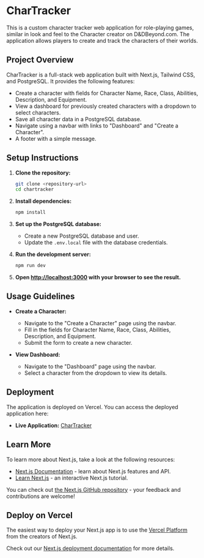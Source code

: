 # CharTracker

This is a custom character tracker web application for role-playing games, similar in look and feel to the Character creator on D&DBeyond.com. The application allows players to create and track the characters of their worlds.

## Project Overview

CharTracker is a full-stack web application built with Next.js, Tailwind CSS, and PostgreSQL. It provides the following features:
- Create a character with fields for Character Name, Race, Class, Abilities, Description, and Equipment.
- View a dashboard for previously created characters with a dropdown to select characters.
- Save all character data in a PostgreSQL database.
- Navigate using a navbar with links to "Dashboard" and "Create a Character".
- A footer with a simple message.

## Setup Instructions

1. **Clone the repository:**
   ```bash
   git clone <repository-url>
   cd chartracker
   ```

2. **Install dependencies:**
   ```bash
   npm install
   ```

3. **Set up the PostgreSQL database:**
   - Create a new PostgreSQL database and user.
   - Update the `.env.local` file with the database credentials.

4. **Run the development server:**
   ```bash
   npm run dev
   ```

5. **Open [http://localhost:3000](http://localhost:3000) with your browser to see the result.**

## Usage Guidelines

- **Create a Character:**
  - Navigate to the "Create a Character" page using the navbar.
  - Fill in the fields for Character Name, Race, Class, Abilities, Description, and Equipment.
  - Submit the form to create a new character.

- **View Dashboard:**
  - Navigate to the "Dashboard" page using the navbar.
  - Select a character from the dropdown to view its details.

## Deployment

The application is deployed on Vercel. You can access the deployed application here:
- **Live Application:** [CharTracker](https://chartracker-bsrv8xf6t-saraxiangs-projects.vercel.app)

## Learn More

To learn more about Next.js, take a look at the following resources:
- [Next.js Documentation](https://nextjs.org/docs) - learn about Next.js features and API.
- [Learn Next.js](https://nextjs.org/learn) - an interactive Next.js tutorial.

You can check out [the Next.js GitHub repository](https://github.com/vercel/next.js/) - your feedback and contributions are welcome!

## Deploy on Vercel

The easiest way to deploy your Next.js app is to use the [Vercel Platform](https://vercel.com/new?utm_medium=default-template&filter=next.js&utm_source=create-next-app&utm_campaign=create-next-app-readme) from the creators of Next.js.

Check out our [Next.js deployment documentation](https://nextjs.org/docs/deployment) for more details.
